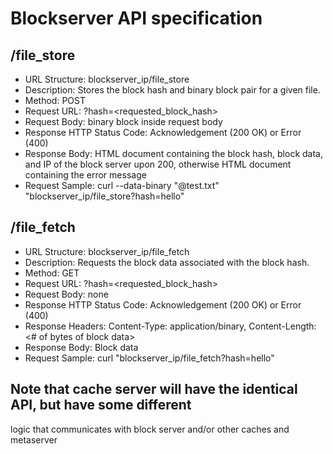 # Blockserver API specification

## /file_store
* URL Structure: blockserver_ip/file_store
* Description: Stores the block hash and binary block pair for a given file.
* Method: POST
* Request URL: ?hash=\<requested_block_hash>
* Request Body: binary block inside request body
* Response HTTP Status Code: Acknowledgement (200 OK) or Error (400)
* Response Body: HTML document containing the block hash, block data, and IP of the block server upon 200, otherwise
                 HTML document containing the error message
* Request Sample: curl --data-binary "@test.txt" "blockserver_ip/file_store?hash=hello"

## /file_fetch
* URL Structure: blockserver_ip/file_fetch
* Description: Requests the block data associated with the block hash.
* Method: GET
* Request URL: ?hash=\<requested_block_hash>
* Request Body: none
* Response HTTP Status Code: Acknowledgement (200 OK) or Error (400)
* Response Headers: Content-Type: application/binary, Content-Length: \<# of bytes of block data>
* Response Body: Block data
* Request Sample: curl "blockserver_ip/file_fetch?hash=hello"

## Note that cache server will have the identical API, but have some different
logic that communicates with block server and/or other caches and metaserver
